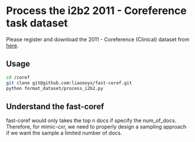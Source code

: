 # Process the i2b2 2011 - Coreference task dataset

Please register and download the 2011 - Coreference (Clinical) dataset from [here](https://portal.dbmi.hms.harvard.edu/projects/n2c2-nlp/).

## Usage

```bash
cd /coref
git clone git@github.com:liaoooyx/fast-coref.git
python format_dataset/process_i2b2.py
```

## Understand the fast-coref

fast-coref would only takes the top n docs if specify the num_of_docs. Therefore, for mimic-cxr, we need to properly design a sampling approach if we want the sample a limited number of docs.
